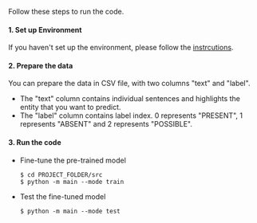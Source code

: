 Follow these steps to run the code.

#### 1. Set up Environment
If you haven't set up the environment, please follow the [instrcutions](https://github.com/purplebear-cai/medium_codes).

#### 2. Prepare the data
You can prepare the data in CSV file, with two columns "text" and "label". 
* The "text" column contains individual sentences and highlights the entity that you want to predict. 
* The "label" column contains label index. 0 represents "PRESENT", 1 represents "ABSENT" and 2 represents "POSSIBLE".

#### 3. Run the code
* Fine-tune the pre-trained model
  ```
  $ cd PROJECT_FOLDER/src
  $ python -m main --mode train
  ```
* Test the fine-tuned model
  ```
  $ python -m main --mode test
  ```